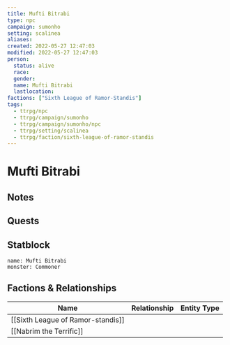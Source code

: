 ```yaml
---
title: Mufti Bitrabi
type: npc
campaign: sumonho
setting: scalinea
aliases: 
created: 2022-05-27 12:47:03
modified: 2022-05-27 12:47:03
person:
  status: alive
  race: 
  gender: 
  name: Mufti Bitrabi
  lastlocation: 
factions: ["Sixth League of Ramor-Standis"]
tags:
  - ttrpg/npc
  - ttrpg/campaign/sumonho
  - ttrpg/campaign/sumonho/npc
  - ttrpg/setting/scalinea
  - ttrpg/faction/sixth-league-of-ramor-standis
---
```


# Mufti Bitrabi

## Notes


## Quests


## Statblock

```statblock
name: Mufti Bitrabi
monster: Commoner
```


## Factions & Relationships
| Name                              | Relationship | Entity Type |
| --------------------------------- |:------------:| ----------- |
| [[Sixth League of Ramor-standis]] |              |             |
| [[Nabrim the Terrific]]                                  |              |             |



